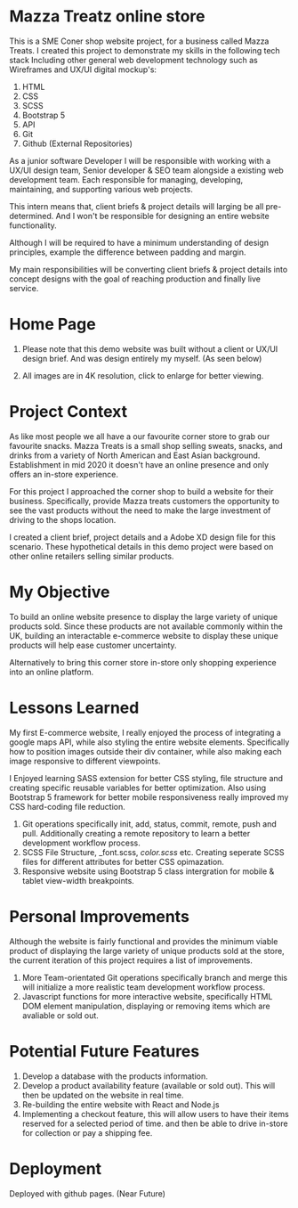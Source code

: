 # Mazza Treatz online store
This is a SME Coner shop website project, for a business called Mazza Treats. I created this project to demonstrate my skills in the following tech stack Including other general web development technology such as Wireframes and UX/UI digital mockup's:

1. HTML
2. CSS
3. SCSS
4. Bootstrap 5
5. API
7. Git
8. Github (External Repositories)

As a junior software Developer I will be responsible with working with a UX/UI design team, Senior developer & SEO team alongside a existing web development team. Each responsible for managing, developing, maintaining, and supporting various web projects.

This intern means that, client briefs & project details will larging be all pre-determined. And I won't be responsible for designing an entire website functionality.

Although I will be required to have a minimum understanding of design principles, example the difference between padding and margin.

My main responsibilities will be converting client briefs & project details into concept designs with the goal of reaching production and finally live service.

# Home Page

1. Please note that this demo website was built without a client or UX/UI design brief. And was design entirely my myself. (As seen below)

2. All images are in 4K resolution, click to enlarge for better viewing.

# Project Context

As like most people we all have a our favourite corner store to grab our favourite snacks. Mazza Treats is a small shop selling sweats, snacks, and drinks from a variety of North American and East Asian background. Establishment in mid 2020 it doesn't have an online presence and only offers an in-store experience.

For this project I approached the corner shop to build a website for their business. Specifically, provide Mazza treats customers the opportunity to see the vast products without the need to make the large investment of driving to the shops location.

I created a client brief, project details and a Adobe XD design file for this scenario. These hypothetical details in this demo project were based on other online retailers selling similar products.

# My Objective
To build an online website presence to display the large variety of unique products sold. Since these products are not available commonly within the UK, building an interactable e-commerce website to display these unique products will help ease customer uncertainty.

Alternatively to bring this corner store in-store only shopping experience into an online platform.     

# Lessons Learned
My first E-commerce website, I really enjoyed the process of integrating a google maps API, while also styling the entire website elements. Specifically how to position images outside their div container, while also making each image responsive to different viewpoints.

I Enjoyed learning SASS extension for better CSS styling, file structure and creating specific reusable variables for better optimization. Also using Bootstrap 5 framework for better mobile responsiveness really improved my CSS hard-coding file reduction.

1. Git operations specifically init, add, status, commit, remote, push and pull. Additionally creating a remote repository to learn a better development workflow process.
2. SCSS File Structure, _font.scss, _color.scss_ etc. Creating seperate SCSS files for different attributes for better CSS opimazation.
3. Responsive website using Bootstrap 5 class intergration for mobile & tablet view-width breakpoints. 

# Personal Improvements
Although the website is fairly functional and provides the minimum viable product of displaying the large variety of unique products sold at the store, the current iteration of this project requires a list of improvements.

1. More Team-orientated Git operations specifically branch and merge this will initialize a more realistic team development workflow process.
2. Javascript functions for more interactive website, specifically HTML DOM element manipulation, displaying or removing items which are avaliable or sold out.

# Potential Future Features
1. Develop a database with the products information.
2. Develop a product availability feature (available or sold out). This will then be updated on the website in real time.
3. Re-building the entire website with React and Node.js
4. Implementing a checkout feature, this will allow users to have their items reserved for a selected period of time. and then be able to drive in-store for collection or pay a shipping fee.

# Deployment

Deployed with github pages. (Near Future)
